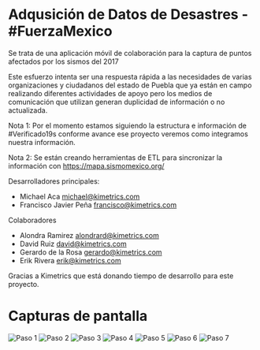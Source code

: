 # Adqusición de Datos de Desastres - #FuerzaMexico

Se trata de una aplicación móvil de colaboración para la captura de puntos afectados por los sismos del 2017

Este esfuerzo intenta ser una respuesta rápida a las necesidades de varias organizaciones y ciudadanos del estado de Puebla que ya están en campo realizando diferentes actividades de apoyo pero los medios de comunicación que utilizan generan duplicidad de información o no actualizada.

Nota 1: Por el momento estamos siguiendo la estructura e información de #Verificado19s conforme avance ese proyecto veremos como integramos nuestra información.

Nota 2: Se están creando herramientas de ETL para sincronizar la información con https://mapa.sismomexico.org/

Desarrolladores principales:

* Michael Aca <michael@kimetrics.com>
* Francisco Javier Peña <francisco@kimetrics.com>

Colaboradores
* Alondra Ramirez <alondrard@kimetrics.com>
* David Ruiz <david@kimetrics.com>
* Gerardo de la Rosa <gerardo@kimetrics.com>
* Erik Rivera <erik@kimetrics.com>

Gracias a Kimetrics que está donando tiempo de desarrollo para este proyecto.

# Capturas de pantalla
![Paso 1](screenshots/paso1.png)
![Paso 2](screenshots/paso2.png)
![Paso 3](screenshots/paso3.png)
![Paso 4](screenshots/paso4.png)
![Paso 5](screenshots/paso5.png)
![Paso 6](screenshots/paso6.png)
![Paso 7](screenshots/paso7.png)
